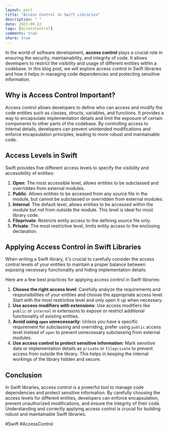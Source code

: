 ```yaml
---
layout: post
title: "Access Control in Swift Libraries"
description: " "
date: 2023-09-22
tags: [AccessControl]
comments: true
share: true
---
```


In the world of software development, **access control** plays a crucial role in ensuring the security, maintainability, and integrity of code. It allows developers to restrict the visibility and usage of different entities within a codebase. In this blog post, we will explore access control in Swift libraries and how it helps in managing code dependencies and protecting sensitive information.

## Why is Access Control Important?

Access control allows developers to define who can access and modify the code entities such as classes, structs, variables, and functions. It provides a way to encapsulate implementation details and limit the exposure of certain components to other parts of the codebase. By controlling access to internal details, developers can prevent unintended modifications and enforce encapsulation principles, leading to more robust and maintainable code.

## Access Levels in Swift

Swift provides five different access levels to specify the visibility and accessibility of entities:

1. **Open**: The most accessible level, allows entities to be subclassed and overridden from external modules.
2. **Public**: Allows entities to be accessed from any source file in the module, but cannot be subclassed or overridden from external modules.
3. **Internal**: The default level, allows entities to be accessed within the module but not from outside the module. This level is ideal for most library code.
4. **Fileprivate**: Restricts entity access to the defining source file only.
5. **Private**: The most restrictive level, limits entity access to the enclosing declaration.

## Applying Access Control in Swift Libraries

When writing a Swift library, it's crucial to carefully consider the access control levels of your entities to maintain a proper balance between exposing necessary functionality and hiding implementation details.

Here are a few best practices for applying access control in Swift libraries:

1. **Choose the right access level**: Carefully analyze the requirements and responsibilities of your entities and choose the appropriate access level. Start with the most restrictive level and only open it up when necessary.
2. **Use access modifiers with extensions**: Use access modifiers like `public` or `internal` in extensions to expose or restrict additional functionality of existing entities.
3. **Avoid using `open` unnecessarily**: Unless you have a specific requirement for subclassing and overriding, prefer using `public` access level instead of `open` to prevent unnecessary subclassing from external modules.
4. **Use access control to protect sensitive information**: Mark sensitive data or implementation details as `private` or `fileprivate` to prevent access from outside the library. This helps in keeping the internal workings of the library hidden and secure.

## Conclusion

In Swift libraries, access control is a powerful tool to manage code dependencies and protect sensitive information. By carefully choosing the access levels for different entities, developers can enforce encapsulation, prevent unauthorized modifications, and ensure the integrity of their code. Understanding and correctly applying access control is crucial for building robust and maintainable Swift libraries.

#Swift #AccessControl